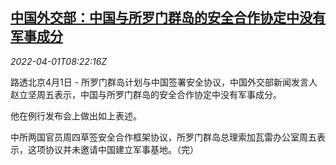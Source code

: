 <!--1648801863000-->
[中国外交部：中国与所罗门群岛的安全合作协定中没有军事成分](https://cn.reuters.com/article/china-mofa-solomens-security-cooperation-idCNKCS2LT3GL)
------

<div><i>2022-04-01T08:22:16Z</i></div><p>路透北京4月1日 - 所罗门群岛计划与中国签署安全协议，中国外交部新闻发言人赵立坚周五表示，中国与所罗门群岛的安全合作协定中没有军事成分。</p><p>他在例行发布会上做出如上表述。</p><p>中所两国官员周四草签安全合作框架协议，所罗门群岛总理索加瓦雷办公室周五表示，这项协议并未邀请中国建立军事基地。（完）</p>
